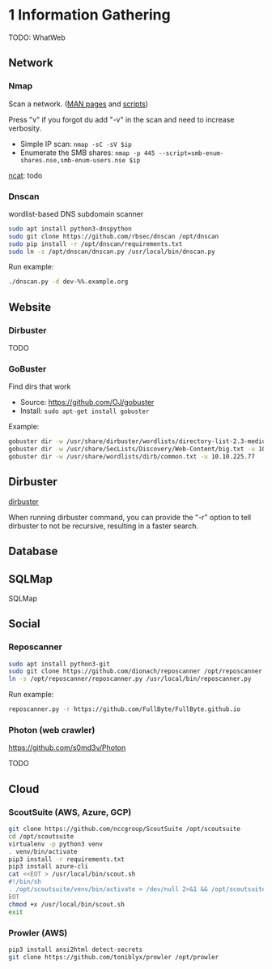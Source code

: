 # 1 Information Gathering

TODO: WhatWeb

## Network

### Nmap

Scan a network. ([MAN pages](https://nmap.org/book/man.html) and [scripts](https://nmap.org/nsedoc))

Press "v" if you forgot du add "-v" in the scan and need to increase verbosity.

- Simple IP scan: ```nmap -sC -sV $ip```
- Enumerate the SMB shares: ```nmap -p 445 --script=smb-enum-shares.nse,smb-enum-users.nse $ip```

[ncat](https://nmap.org/ncat/): todo

### Dnscan

wordlist-based DNS subdomain scanner

``` sh
sudo apt install python3-dnspython 
sudo git clone https://github.com/rbsec/dnscan /opt/dnscan
sudo pip install -r /opt/dnscan/requirements.txt
sudo ln -s /opt/dnscan/dnscan.py /usr/local/bin/dnscan.py
```

Run example:

``` sh
./dnscan.py -d dev-%%.example.org
```

## Website

### Dirbuster

TODO

### GoBuster

Find dirs that work

- Source: <https://github.com/OJ/gobuster>
- Install: ```sudo apt-get install gobuster```

Example:

``` sh
gobuster dir -w /usr/share/dirbuster/wordlists/directory-list-2.3-medium.txt -u 10.10.112.131
gobuster dir -w /usr/share/SecLists/Discovery/Web-Content/big.txt -u 10.10.225.77
gobuster dir -w /usr/share/wordlists/dirb/common.txt -u 10.10.225.77
```

## Dirbuster

[dirbuster](https://gitlab.com/kalilinux/packages/dirbuster)

When running dirbuster command, you can provide the "-r" option to tell dirbuster to not be recursive, resulting in a faster search.

## Database

## SQLMap

SQLMap

## Social

### Reposcanner

``` sh
sudo apt install python3-git
sudo git clone https://github.com/dionach/reposcanner /opt/reposcanner
ln -s /opt/reposcanner/reposcanner.py /usr/local/bin/reposcanner.py
```

Run example:

``` sh
reposcanner.py -r https://github.com/FullByte/FullByte.github.io
```

### Photon (web crawler)

<https://github.com/s0md3v/Photon>

TODO

## Cloud

### ScoutSuite (AWS, Azure, GCP)

``` sh
git clone https://github.com/nccgroup/ScoutSuite /opt/scoutsuite
cd /opt/scoutsuite
virtualenv -p python3 venv
. venv/bin/activate
pip3 install -r requirements.txt
pip3 install azure-cli
cat <<EOT > /usr/local/bin/scout.sh
#!/bin/sh
. /opt/scoutsuite/venv/bin/activate > /dev/null 2>&1 && /opt/scoutsuite/scout.py $@
EOT
chmod +x /usr/local/bin/scout.sh
exit
```

### Prowler (AWS)

``` sh
pip3 install ansi2html detect-secrets
git clone https://github.com/toniblyx/prowler /opt/prowler
```
